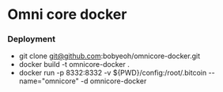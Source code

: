 # Omni core docker



### Deployment ###

* git clone git@github.com:bobyeoh/omnicore-docker.git
* docker build -t omnicore-docker .
* docker run -p 8332:8332 -v ${PWD}/config:/root/.bitcoin --name="omnicore" -d omnicore-docker